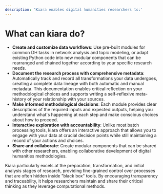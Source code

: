```yaml
---
description: 'Kiara enables digital humanities researchers to:'
---
```


# What can kiara do?

* **Create and customize data workflows**: Use pre-built modules for common DH tasks in network analysis and topic modeling, or adapt existing Python code into new modular components that can be rearranged and chained together according to your specific research needs.
* **Document the research process with comprehensive metadata**: Automatically track and record all transformations your data undergoes, creating a complete data lineage with both automatic and manual metadata. This documentation enables critical reflection on your methodological choices and supports writing a self-reflexive meta-history of your relationship with your sources.
* **Make informed methodological decisions**: Each module provides clear descriptions of the required inputs and expected outputs, helping you understand what's happening at each step and make conscious choices about how to proceed.
* **Interactive exploration with accountability**: Unlike most batch processing tools, kiara offers an interactive approach that allows you to engage with your data at crucial decision points while still maintaining a record of your actions and choices.
* **Share and collaborate**: Create modular components that can be shared with other researchers, enabling collaborative development of digital humanities methodologies.

Kiara particularly excels at the preparation, transformation, and initial analysis stages of research, providing fine-grained control over processes that are often hidden inside "black box" tools. By encouraging transparency and traceability, it helps researchers maintain and share their critical thinking as they leverage computational methods.

